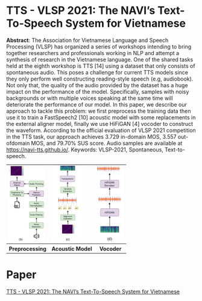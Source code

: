 # TTS - VLSP 2021: The NAVI’s Text-To-Speech System for Vietnamese

**Abstract**: The Association for Vietnamese Language and Speech Processing (VLSP) has organized
a series of workshops intending to bring together researchers and professionals working in NLP and
attempt a synthesis of research in the Vietnamese language. One of the shared tasks held at the eighth
workshop is TTS [14] using a dataset that only consists of spontaneous audio. This poses a challenge
for current TTS models since they only perform well constructing reading-style speech (e.g,
audiobook). Not only that, the quality of the audio provided by the dataset has a huge impact on the
performance of the model. Specifically, samples with noisy backgrounds or with multiple voices
speaking at the same time will deteriorate the performance of our model. In this paper, we describe
our approach to tackle this problem: we first preprocess the training data then use it to train a
FastSpeech2 [10] acoustic model with some replacements in the external aligner model, finally we
use HiFiGAN [4] vocoder to construct the waveform. According to the official evaluation of VLSP
2021 competition in the TTS task, our approach achieves 3.729 in-domain MOS, 3.557 out-ofdomain MOS, and 79.70% SUS score. Audio samples are available at https://navi-tts.github.io/.
Keywords: VLSP-2021, Spontaneous, Text-to-speech.

<table style="width:100%">
  <tr>
    <td><img src="./assets/img/preprocessing.jpg" alt="preprocessing" height="200"></td>
    <td><img src="/assets/img/acoustic_model.jpg" alt="acoustic_model" height="200"></td>
    <td><img src="/assets/img/vocoder.jpg" alt="vocoder" height="200"></td>
  </tr>
  <tr>
    <th>Preprocessing</th>
    <th>Acoustic Model</th>
    <th>Vocoder</th>
  </tr>
</table>


# Paper
[TTS - VLSP 2021: The NAVI’s Text-To-Speech System for Vietnamese](https://jcsce.vnu.edu.vn/index.php/jcsce/article/view/347)
